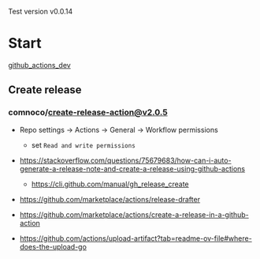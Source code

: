 Test version v0.0.14
# Start
[github_actions_dev](https://github.com/LeskoIam/github_actions_dev)
## Create release
### comnoco/create-release-action@v2.0.5
- Repo settings -> Actions -> General -> Workflow permissions
  - set `Read and write permissions`

- https://stackoverflow.com/questions/75679683/how-can-i-auto-generate-a-release-note-and-create-a-release-using-github-actions
  - https://cli.github.com/manual/gh_release_create
- https://github.com/marketplace/actions/release-drafter
- https://github.com/marketplace/actions/create-a-release-in-a-github-action
- https://github.com/actions/upload-artifact?tab=readme-ov-file#where-does-the-upload-go